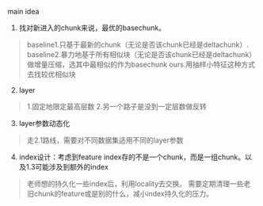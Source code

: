 
main idea

1. 找对新进入的chunk来说，最优的basechunk。
>baseline1.只基于最新的chunk（无论是否该chunk已经是deltachunk）.
>baseline2.暴力地基于所有相似块（无论是否该chunk已经是deltachunk）做增量压缩，选其中最相似的作为basechunk
>ours.用抽样小特征这种方式去找较优相似块

2. layer
> 1.固定地限定最高层数 
> 2.另一个路子是没到一定层数做反转

3. layer参数动态化
>走2.1路线，需要对不同数据集适用不同的layer参数

4. index设计：考虑到feature index存的不是一个chunk，而是一组chunk。以及1.3可能涉及到额外的index
>老师想的持久化一些index后，利用locality去交换。
>需要定期清理一些老旧chunk的feature或是别的什么，减小index持久化的压力。